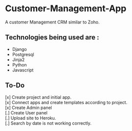 # Customer-Management-App

A customer Management CRM similar to Zoho.
## Technologies being used are : 
* Django
* Postgresql
* Jinja2
* Python
* Javascript

## To-Do
[x]  Create project and initial app. <br />
[x]  Connect apps and create templates according to project. <br />
[x]  Create Admin panel <br />
[.]  Create User panel <br />
[.]  Upload site to Heroku. <br />
[.]  Search by date is not working correctly. <br />
